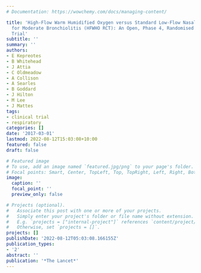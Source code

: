 ```yaml
---
# Documentation: https://wowchemy.com/docs/managing-content/

title: 'High-Flow Warm Humidified Oxygen versus Standard Low-Flow Nasal Cannula Oxygen
  for Moderate Bronchiolitis (HFWHO RCT): An Open, Phase 4, Randomised Controlled
  Trial'
subtitle: ''
summary: ''
authors:
- E Kepreotes
- B Whitehead
- J Attia
- C Oldmeadow
- A Collison
- A Searles
- B Goddard
- J Hilton
- M Lee
- J Mattes
tags:
- clinical trial
- respiratory
categories: []
date: '2017-03-01'
lastmod: 2022-08-12T15:03:08+10:00
featured: false
draft: false

# Featured image
# To use, add an image named `featured.jpg/png` to your page's folder.
# Focal points: Smart, Center, TopLeft, Top, TopRight, Left, Right, BottomLeft, Bottom, BottomRight.
image:
  caption: ''
  focal_point: ''
  preview_only: false

# Projects (optional).
#   Associate this post with one or more of your projects.
#   Simply enter your project's folder or file name without extension.
#   E.g. `projects = ["internal-project"]` references `content/project/deep-learning/index.md`.
#   Otherwise, set `projects = []`.
projects: []
publishDate: '2022-08-12T05:03:08.166155Z'
publication_types:
- '2'
abstract: ''
publication: '*The Lancet*'
---
```

